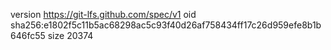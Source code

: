 version https://git-lfs.github.com/spec/v1
oid sha256:e1802f5c11b5ac68298ac5c93f40d26af758434ff17c26d959efe8b1b646fc55
size 20374

